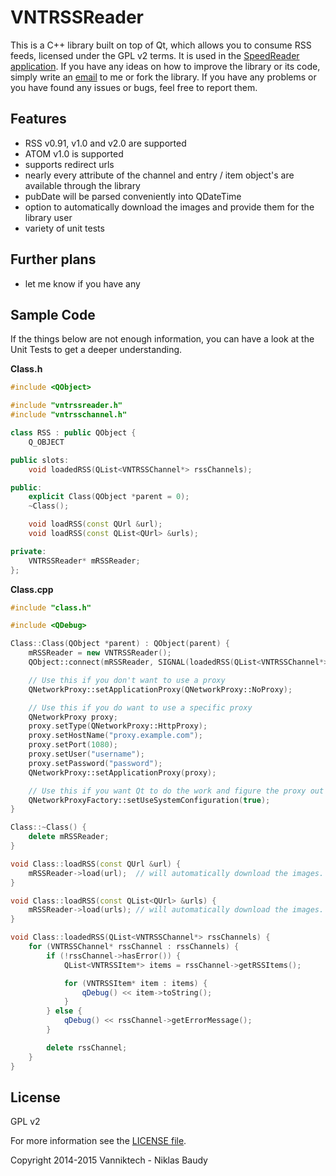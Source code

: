 VNTRSSReader
============

This is a C++ library built on top of Qt, which allows you to consume RSS feeds, licensed under the GPL v2 terms. It is used in the [SpeedReader application](https://github.com/vanniktech/SpeedReader).
If you have any ideas on how to improve the library or its code, simply write an [email](mailto:niklas.baudy@vanniktech.de) to me or fork the library. If you have any problems or you have found any issues or bugs, feel free to report them.

## Features
- RSS v0.91, v1.0 and v2.0 are supported
- ATOM v1.0 is supported
- supports redirect urls
- nearly every attribute of the channel and entry / item object's are available through the library
- pubDate will be parsed conveniently into QDateTime
- option to automatically download the images and provide them for the library user
- variety of unit tests

## Further plans
- let me know if you have any

## Sample Code
If the things below are not enough information, you can have a look at the Unit Tests to get a deeper understanding.

**Class.h**
```c++
#include <QObject>

#include "vntrssreader.h"
#include "vntrsschannel.h"

class RSS : public QObject {
    Q_OBJECT

public slots:
    void loadedRSS(QList<VNTRSSChannel*> rssChannels);

public:
    explicit Class(QObject *parent = 0);
    ~Class();

    void loadRSS(const QUrl &url);
    void loadRSS(const QList<QUrl> &urls);

private:
    VNTRSSReader* mRSSReader;
};
```

**Class.cpp**
```c++
#include "class.h"

#include <QDebug>

Class::Class(QObject *parent) : QObject(parent) {
    mRSSReader = new VNTRSSReader();
    QObject::connect(mRSSReader, SIGNAL(loadedRSS(QList<VNTRSSChannel*>)), this, SLOT(loadedRSS(QList<VNTRSSChannel*>)));

    // Use this if you don't want to use a proxy
    QNetworkProxy::setApplicationProxy(QNetworkProxy::NoProxy);

    // Use this if you do want to use a specific proxy
    QNetworkProxy proxy;
    proxy.setType(QNetworkProxy::HttpProxy);
    proxy.setHostName("proxy.example.com");
    proxy.setPort(1080);
    proxy.setUser("username");
    proxy.setPassword("password");
    QNetworkProxy::setApplicationProxy(proxy);

    // Use this if you want Qt to do the work and figure the proxy out
    QNetworkProxyFactory::setUseSystemConfiguration(true);
}

Class::~Class() {
    delete mRSSReader;
}

void Class::loadRSS(const QUrl &url) {
    mRSSReader->load(url);  // will automatically download the images. pass false as a second argument if you don't want that
}

void Class::loadRSS(const QList<QUrl> &urls) {
    mRSSReader->load(urls); // will automatically download the images. pass false as a second argument if you don't want that
}

void Class::loadedRSS(QList<VNTRSSChannel*> rssChannels) {
    for (VNTRSSChannel* rssChannel : rssChannels) {
        if (!rssChannel->hasError()) {
            QList<VNTRSSItem*> items = rssChannel->getRSSItems();

            for (VNTRSSItem* item : items) {
                qDebug() << item->toString();
            }
        } else {
            qDebug() << rssChannel->getErrorMessage();
        }

        delete rssChannel;
    }
}

```

## License
GPL v2

For more information see the [LICENSE file](LICENSE).

Copyright 2014-2015 Vanniktech - Niklas Baudy
